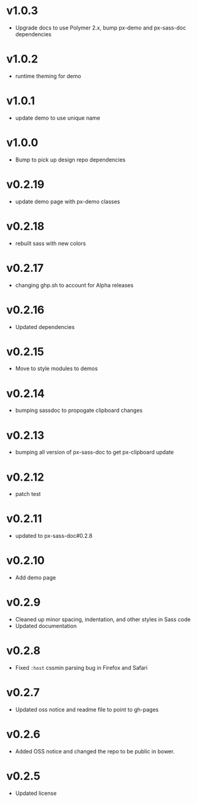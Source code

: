 v1.0.3
==================
* Upgrade docs to use Polymer 2.x, bump px-demo and px-sass-doc dependencies

v1.0.2
==================
* runtime theming for demo

v1.0.1
==================
* update demo to use unique name

v1.0.0
==================
* Bump to pick up design repo dependencies

v0.2.19
==================
* update demo page with px-demo classes

v0.2.18
==================
* rebuilt sass with new colors

v0.2.17
==================
* changing ghp.sh to account for Alpha releases

v0.2.16
==================
* Updated dependencies

v0.2.15
==================
* Move to style modules to demos

v0.2.14
==================
* bumping sassdoc to propogate clipboard changes


v0.2.13
==================
* bumping all version of px-sass-doc to get px-clipboard update


v0.2.12
==================
* patch test

v0.2.11
=============================
* updated to px-sass-doc#0.2.8

v0.2.10
=============================
* Add demo page

v0.2.9
=============================
* Cleaned up minor spacing, indentation, and other styles in Sass code
* Updated documentation

v0.2.8
=============================
* Fixed `:host` cssmin parsing bug in Firefox and Safari

v0.2.7
=============================
* Updated oss notice and readme file to point to gh-pages

v0.2.6
=============================
* Added OSS notice and changed the repo to be public in bower.

v0.2.5
=============================
* Updated license

